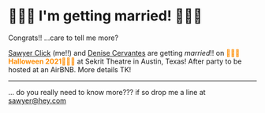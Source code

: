 # 🎉🎉🎉 I'm getting married! 🎉🎉🎉

Congrats!! ...care to tell me more?

[Sawyer Click](https://www.twitter.com/sawyerdabear) (me!!) and [Denise Cervantes](https://www.twitter.com/cervantesdenise) are getting <em>married</em>!! on <b style='color:DarkOrange'>🎃👻🎃Halloween 2021🎃👻🎃</b> at Sekrit Theatre in Austin, Texas! After party to be hosted at an AirBNB. More details TK!

<hr>

... do you really need to know more??? if so drop me a line at [sawyer@hey.com](mailto:sawyer@hey.com)

